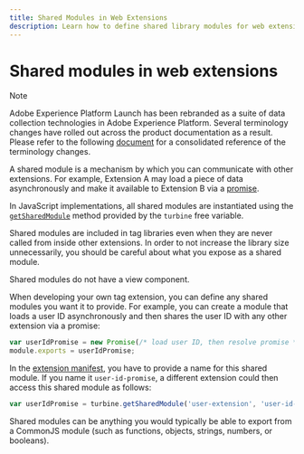 ```yaml
---
title: Shared Modules in Web Extensions
description: Learn how to define shared library modules for web extensions in Adobe Experience Platform.
---
```

# Shared modules in web extensions

>[!NOTE]
>
>Adobe Experience Platform Launch has been rebranded as a suite of data collection technologies in Adobe Experience Platform. Several terminology changes have rolled out across the product documentation as a result. Please refer to the following [document](../../term-updates.md) for a consolidated reference of the terminology changes.

A shared module is a mechanism by which you can communicate with other extensions. For example, Extension A may load a piece of data asynchronously and make it available to Extension B via a [promise](https://developer.mozilla.org/en-US/docs/Web/JavaScript/Reference/Global_Objects/Promise).

In JavaScript implementations, all shared modules are instantiated using the [`getSharedModule`](../turbine.md#shared) method provided by the `turbine` free variable.

Shared modules are included in tag libraries even when they are never called from inside other extensions. In order to not increase the library size unnecessarily, you should be careful about what you expose as a shared module.

Shared modules do not have a view component.

When developing your own tag extension, you can define any shared modules you want it to provide. For example, you can create a module that loads a user ID asynchronously and then shares the user ID with any other extension via a promise:

```javascript
var userIdPromise = new Promise(/* load user ID, then resolve promise */);
module.exports = userIdPromise;
```

In the [extension manifest](../manifest.md), you have to provide a name for this shared module. If you name it `user-id-promise`, a different extension could then access this shared module as follows:

```javascript
var userIdPromise = turbine.getSharedModule('user-extension', 'user-id-promise');
```

Shared modules can be anything you would typically be able to export from a CommonJS module (such as functions, objects, strings, numbers, or booleans).
